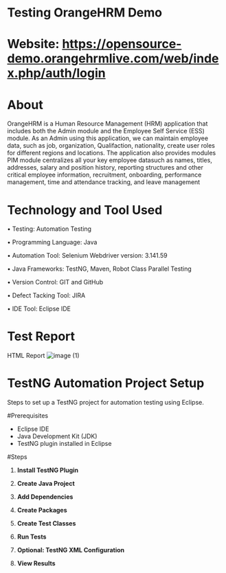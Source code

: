 # Testing OrangeHRM Demo 
# Website: https://opensource-demo.orangehrmlive.com/web/index.php/auth/login
# About
OrangeHRM is a Human Resource Management (HRM) application that includes both the Admin module and the Employee Self Service (ESS) module. As an Admin using this application, we can maintain employee data, such as job, organization, Qualifaction, nationality, create user roles for different regions and locations. The application also provides modules PIM module centralizes all your key employee datasuch as names, titles, addresses, salary and position history, reporting structures and other critical employee information, recruitment, onboarding, performance management, time and attendance tracking, and leave management
# Technology and Tool Used

• Testing: Automation Testing

•	Programming Language: Java

•	Automation Tool: Selenium Webdriver version: 3.141.59

•	Java Frameworks: TestNG, Maven, Robot Class Parallel Testing

•	Version Control: GIT and GitHub

•	Defect Tacking Tool: JIRA

•	IDE Tool: Eclipse IDE

# Test Report 
HTML Report
![image (1)](https://github.com/ajaygujjar424/OrangeHRM/assets/127547339/0449a134-9336-401e-a32f-e0da3885aec5)

# TestNG Automation Project Setup

Steps to set up a TestNG project for automation testing using Eclipse.

#Prerequisites

- Eclipse IDE
- Java Development Kit (JDK)
- TestNG plugin installed in Eclipse

#Steps

1. **Install TestNG Plugin**

2. **Create Java Project**

3. **Add Dependencies**

4. **Create Packages**

5. **Create Test Classes**

6. **Run Tests**

7. **Optional: TestNG XML Configuration**

8. **View Results**

